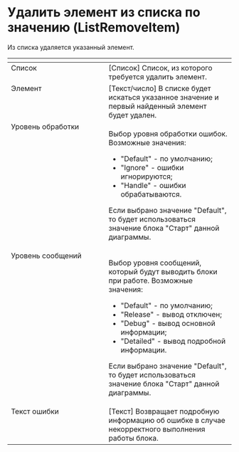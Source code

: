 # Удалить элемент из списка по значению (ListRemoveItem)

Из списка удаляется указанный элемент.

<table data-header-hidden><thead><tr><th width="246" valign="top"></th><th width="307" valign="top"></th></tr></thead><tbody><tr><td valign="top">Список</td><td valign="top">[Список] Список, из которого требуется удалить элемент.</td></tr><tr><td valign="top">Элемент</td><td valign="top">[Текст/число] В списке будет искаться указанное значение и первый найденный элемент будет удален.</td></tr><tr><td valign="top">Уровень обработки</td><td valign="top"><p>Выбор уровня обработки ошибок. Возможные значения: </p><ul><li>"Default" - по умолчанию; </li><li>"Ignore" - ошибки игнорируются; </li><li>"Handle" - ошибки обрабатываются. </li></ul><p>Если выбрано значение "Default", то будет использоваться значение блока "Старт" данной диаграммы.</p></td></tr><tr><td valign="top">Уровень сообщений</td><td valign="top"><p>Выбор уровня сообщений, который будут выводить блоки при работе. Возможные значения: </p><ul><li>"Default" - по умолчанию; </li><li>"Release" - вывод отключен; </li><li>"Debug" - вывод основной информации; </li><li>"Detailed" - вывод подробной информации. </li></ul><p>Если выбрано значение "Default", то будет использоваться значение блока "Старт" данной диаграммы.</p></td></tr><tr><td valign="top">Текст ошибки</td><td valign="top">[Текст] Возвращает подробную информацию об ошибке в случае некорректного выполнения работы блока.</td></tr></tbody></table>
